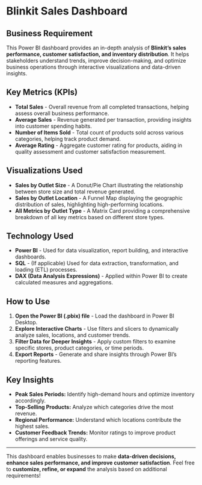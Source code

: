 # Blinkit Sales Dashboard

## Business Requirement
This Power BI dashboard provides an in-depth analysis of **Blinkit’s sales performance, customer satisfaction, and inventory distribution**. It helps stakeholders understand trends, improve decision-making, and optimize business operations through interactive visualizations and data-driven insights.

## Key Metrics (KPIs)
- **Total Sales** - Overall revenue from all completed transactions, helping assess overall business performance.  
- **Average Sales** - Revenue generated per transaction, providing insights into customer spending habits.  
- **Number of Items Sold** - Total count of products sold across various categories, helping track product demand.  
- **Average Rating** - Aggregate customer rating for products, aiding in quality assessment and customer satisfaction measurement.  

## Visualizations Used
- **Sales by Outlet Size** - A Donut/Pie Chart illustrating the relationship between store size and total revenue generated.  
- **Sales by Outlet Location** - A Funnel Map displaying the geographic distribution of sales, highlighting high-performing locations.  
- **All Metrics by Outlet Type** - A Matrix Card providing a comprehensive breakdown of all key metrics based on different store types.  

## Technology Used
- **Power BI** - Used for data visualization, report building, and interactive dashboards.  
- **SQL** - (If applicable) Used for data extraction, transformation, and loading (ETL) processes.  
- **DAX (Data Analysis Expressions)** - Applied within Power BI to create calculated measures and aggregations.  

## How to Use
1. **Open the Power BI (.pbix) file** - Load the dashboard in Power BI Desktop.  
2. **Explore Interactive Charts** - Use filters and slicers to dynamically analyze sales, locations, and customer trends.  
3. **Filter Data for Deeper Insights** - Apply custom filters to examine specific stores, product categories, or time periods.  
4. **Export Reports** - Generate and share insights through Power BI’s reporting features.  

## Key Insights
- **Peak Sales Periods:** Identify high-demand hours and optimize inventory accordingly.  
- **Top-Selling Products:** Analyze which categories drive the most revenue.  
- **Regional Performance:** Understand which locations contribute the highest sales.  
- **Customer Feedback Trends:** Monitor ratings to improve product offerings and service quality.  

---
This dashboard enables businesses to make **data-driven decisions, enhance sales performance, and improve customer satisfaction**. Feel free to **customize, refine, or expand** the analysis based on additional requirements!

